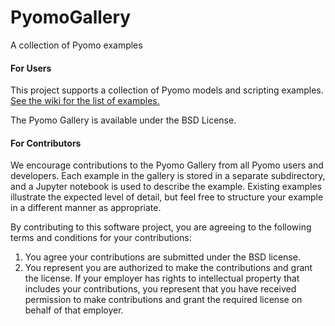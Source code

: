 # PyomoGallery
A collection of Pyomo examples

#### For Users

This project supports a collection of Pyomo models and scripting examples.  [See the wiki for the list of examples.](https://github.com/Pyomo/PyomoGallery/wiki)

The Pyomo Gallery is available under the BSD License.

#### For Contributors

We encourage contributions to the Pyomo Gallery from all Pyomo users and developers.  Each example in the gallery is stored in a separate subdirectory, and a Jupyter notebook is used to describe the example.  Existing examples illustrate the expected level of detail, but feel free to structure your example in a different manner as appropriate.

By contributing to this software project, you are agreeing to the following terms and conditions for your contributions:

1. You agree your contributions are submitted under the BSD license. 
2. You represent you are authorized to make the contributions and grant the license. If your employer has rights to intellectual property that includes your contributions, you represent that you have received permission to make contributions and grant the required license on behalf of that employer. 
